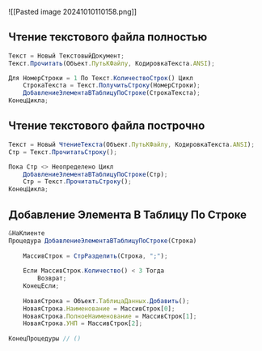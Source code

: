 
![[Pasted image 20241010110158.png]]
## Чтение текстового файла полностью

```js
Текст = Новый ТекстовыйДокумент;
Текст.Прочитать(Объект.ПутьКФайлу, КодировкаТекста.ANSI);

Для НомерСтроки = 1 По Текст.КоличествоСтрок() Цикл
	СтрокаТекста = Текст.ПолучитьСтроку(НомерСтроки);
	ДобавлениеЭлементаВТаблицуПоСтроке(СтрокаТекста);			
КонецЦикла;
```

## Чтение текстового файла построчно

```js
Текст = Новый ЧтениеТекста(Объект.ПутьКФайлу, КодировкаТекста.ANSI);
Стр = Текст.ПрочитатьСтроку();

Пока Стр <> Неопределено Цикл
	ДобавлениеЭлементаВТаблицуПоСтроке(Стр);
	Стр = Текст.ПрочитатьСтроку();
КонецЦикла;
```

## Добавление Элемента В Таблицу По Строке

```js
&НаКлиенте
Процедура ДобавлениеЭлементаВТаблицуПоСтроке(Строка)
	
	МассивСтрок = СтрРазделить(Строка, ";");
	
	Если МассивСтрок.Количество() < 3 Тогда
		Возврат;		
	КонецЕсли;
	
	НоваяСтрока = Объект.ТаблицаДанных.Добавить();
	НоваяСтрока.Наименование = МассивСтрок[0];
	НоваяСтрока.ПолноеНаименование = МассивСтрок[1];
	НоваяСтрока.УНП = МассивСтрок[2];
	
КонецПроцедуры // ()
```









